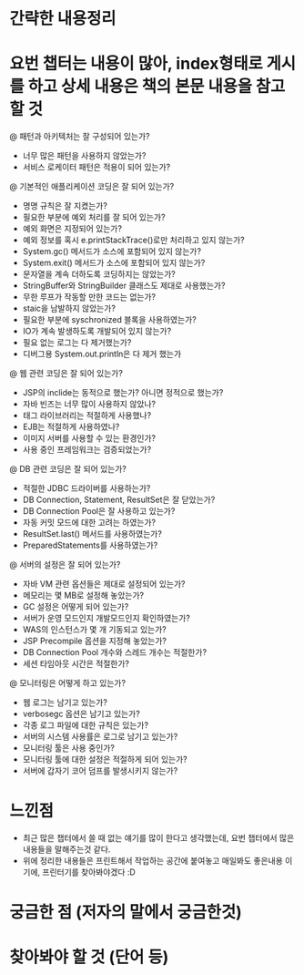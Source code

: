 # 간략한 내용정리

# 요번 챕터는 내용이 많아, index형태로 게시를 하고 상세 내용은 책의 본문 내용을 참고 할 것 

@ 패턴과 아키텍처는 잘 구성되어 있는가?
- 너무 많은 패턴을 사용하지 않았는가?
- 서비스 로케이터 패턴은 적용이 되어 있는가?

@ 기본적인 애플리케이션 코딩은 잘 되어 있는가?
- 명명 규칙은 잘 지켰는가?
- 필요한 부분에 예외 처리를 잘 되어 있는가?
- 예외 화면은 지정되어 있는가?
- 예외 정보를 혹시 e.printStackTrace()로만 처리하고 있지 않는가?
- System.gc() 메서드가 소스에 포함되어 있지 않는가?
- System.exit() 메서드가 소스에 포함되어 있지 않는가?
- 문자열을 계속 더하도록 코딩하지는 않았는가?
- StringBuffer와 StringBuilder 클래스도 제대로 사용했는가?
- 무한 루프가 작동할 만한 코드는 없는가?
- staic을 남발하지 않았는가?
- 필요한 부분에 syschronized 블록을 사용하였는가?
- IO가 계속 발생하도록 개발되어 있지 않는가?
- 필요 없는 로그는 다 제거했는가?
- 디버그용 System.out.println은 다 제거 했는가

@ 웹 관련 코딩은 잘 되어 있는가?
- JSP의 inclide는 동적으로 했는가? 아니면 정적으로 했는가?
- 자바 빈즈는 너무 많이 사용하지 않았나?
- 태그 라이브러리는 적절하게 사용했나?
- EJB는 적절하게 사용하였나?
- 이미지 서버를 사용할 수 있는 환경인가?
- 사용 중인 프레임워크는 검증되었는가?

@ DB 관련 코딩은 잘 되어 있는가?
- 적절한 JDBC 드라이버를 사용하는가?
- DB Connection, Statement, ResultSet은 잘 닫았는가?
- DB Connection Pool은 잘 사용하고 있는가?
- 자동 커밋 모드에 대한 고려는 하였는가?
- ResultSet.last() 메서드를 사용하였는가?
- PreparedStatements를 사용하였는가?

@ 서버의 설정은 잘 되어 있는가?
- 자바 VM 관련 옵션들은 제대로 설정되어 있는가?
- 메모리는 몇 MB로 설정해 놓았는가?
- GC 설정은 어떻게 되어 있는가?
- 서버가 운영 모드인지 개발모드인지 확인하였는가?
- WAS의 인스턴스가 몇 개 기동되고 있는가?
- JSP Precompile 옵션을 지정해 놓았는가?
- DB Connection Pool 개수와 스레드 개수는 적절한가?
- 세션 타임아웃 시간은 적절한가?

@ 모니터링은 어떻게 하고 있는가?
- 웹 로그는 남기고 있는가?
- verbosegc 옵션은 남기고 있는가?
- 각종 로그 파일에 대한 규칙은 있는가?
- 서버의 시스템 사용률은 로그로 남기고 있는가?
- 모니터링 툴은 사용 중인가?
- 모니터링 툴에 대한 설정은 적절하게 되어 있는가?
- 서버에 갑자기 코어 덤프를 발생시키지 않는가? 



# 느낀점
- 최근 많은 챕터에서 쓸 때 없는 얘기를 많이 한다고 생각했는데, 요번 챕터에서 많은 내용들을 말해주는것 같다. 
- 위에 정리한 내용들은 프린트해서 작업하는 공간에 붙여놓고 매일봐도 좋은내용 이기에, 프린터기를 찾아봐야겠다 :D


# 궁금한 점 (저자의 말에서 궁금한것)


# 찾아봐야 할 것 (단어 등)
